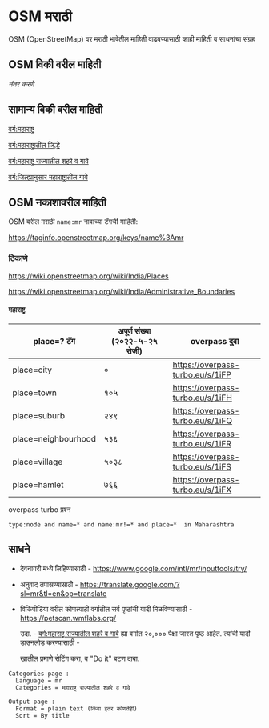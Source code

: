 # OSM मराठी

OSM (OpenStreetMap) वर मराठी भाषेतील माहिती वाढवण्यासाठी काही माहिती व साधनांचा संग्रह

## OSM विकी वरील  माहिती

*नंतर करणे*

## सामान्य विकी वरील माहिती

[वर्ग:महाराष्ट्र](https://mr.wikipedia.org/wiki/%E0%A4%B5%E0%A4%B0%E0%A5%8D%E0%A4%97:%E0%A4%AE%E0%A4%B9%E0%A4%BE%E0%A4%B0%E0%A4%BE%E0%A4%B7%E0%A5%8D%E0%A4%9F%E0%A5%8D%E0%A4%B0)

[वर्ग:महाराष्ट्रातील जिल्हे](https://mr.wikipedia.org/wiki/%E0%A4%B5%E0%A4%B0%E0%A5%8D%E0%A4%97:%E0%A4%AE%E0%A4%B9%E0%A4%BE%E0%A4%B0%E0%A4%BE%E0%A4%B7%E0%A5%8D%E0%A4%9F%E0%A5%8D%E0%A4%B0%E0%A4%BE%E0%A4%A4%E0%A5%80%E0%A4%B2_%E0%A4%9C%E0%A4%BF%E0%A4%B2%E0%A5%8D%E0%A4%B9%E0%A5%87)


[वर्ग:महाराष्ट्र राज्यातील शहरे व गावे](https://mr.wikipedia.org/wiki/%E0%A4%B5%E0%A4%B0%E0%A5%8D%E0%A4%97:%E0%A4%AE%E0%A4%B9%E0%A4%BE%E0%A4%B0%E0%A4%BE%E0%A4%B7%E0%A5%8D%E0%A4%9F%E0%A5%8D%E0%A4%B0_%E0%A4%B0%E0%A4%BE%E0%A4%9C%E0%A5%8D%E0%A4%AF%E0%A4%BE%E0%A4%A4%E0%A5%80%E0%A4%B2_%E0%A4%B6%E0%A4%B9%E0%A4%B0%E0%A5%87_%E0%A4%B5_%E0%A4%97%E0%A4%BE%E0%A4%B5%E0%A5%87)

[वर्ग:जिल्ह्यानुसार महाराष्ट्रातील गावे](https://mr.wikipedia.org/wiki/%E0%A4%B5%E0%A4%B0%E0%A5%8D%E0%A4%97:%E0%A4%9C%E0%A4%BF%E0%A4%B2%E0%A5%8D%E0%A4%B9%E0%A5%8D%E0%A4%AF%E0%A4%BE%E0%A4%A8%E0%A5%81%E0%A4%B8%E0%A4%BE%E0%A4%B0_%E0%A4%AE%E0%A4%B9%E0%A4%BE%E0%A4%B0%E0%A4%BE%E0%A4%B7%E0%A5%8D%E0%A4%9F%E0%A5%8D%E0%A4%B0%E0%A4%BE%E0%A4%A4%E0%A5%80%E0%A4%B2_%E0%A4%97%E0%A4%BE%E0%A4%B5%E0%A5%87)


## OSM नकाशावरील माहिती

OSM वरील मराठी `name:mr` नावाच्या टॅगची माहिती:

https://taginfo.openstreetmap.org/keys/name%3Amr

### ठिकाणे

https://wiki.openstreetmap.org/wiki/India/Places

https://wiki.openstreetmap.org/wiki/India/Administrative_Boundaries

#### महाराष्ट्र

| place=? टॅग | अपूर्ण संख्या (२०२२-५-२५ रोजी) | overpass दुवा
| --- | --- | --- |
| place=city | ० | https://overpass-turbo.eu/s/1iFP
| place=town | १०५ | https://overpass-turbo.eu/s/1iFH
| place=suburb | २४९ | https://overpass-turbo.eu/s/1iFQ
| place=neighbourhood | ५३६ | https://overpass-turbo.eu/s/1iFR
| place=village | ५०३८ | https://overpass-turbo.eu/s/1iFS
| place=hamlet | ७६६ | https://overpass-turbo.eu/s/1iFX

overpass turbo प्रश्न

`type:node and name=* and name:mr!=* and place=*  in Maharashtra`

## साधने

- देवनागरी मध्ये लिहिण्यासाठी -
https://www.google.com/intl/mr/inputtools/try/

- अनुवाद तपासण्यासाठी -
https://translate.google.com/?sl=mr&tl=en&op=translate

- विकिपीडिया वरील कोणत्याही वर्गातील सर्व पृष्ठांची यादी मिळविण्यासाठी -
https://petscan.wmflabs.org/

  उदा. - [वर्ग:महाराष्ट्र राज्यातील शहरे व गावे](https://mr.wikipedia.org/wiki/%E0%A4%B5%E0%A4%B0%E0%A5%8D%E0%A4%97:%E0%A4%AE%E0%A4%B9%E0%A4%BE%E0%A4%B0%E0%A4%BE%E0%A4%B7%E0%A5%8D%E0%A4%9F%E0%A5%8D%E0%A4%B0_%E0%A4%B0%E0%A4%BE%E0%A4%9C%E0%A5%8D%E0%A4%AF%E0%A4%BE%E0%A4%A4%E0%A5%80%E0%A4%B2_%E0%A4%B6%E0%A4%B9%E0%A4%B0%E0%A5%87_%E0%A4%B5_%E0%A4%97%E0%A4%BE%E0%A4%B5%E0%A5%87) ह्या वर्गात २०,००० पेक्षा जास्त पृष्ठ आहेत. त्यांची यादी डाउनलोड करण्यासाठी -

  खालील प्रमाणे सेटिंग करा, व "Do it" बटण दाबा. 

```
Categories page :
  Language = mr
  Categories = महाराष्ट्र राज्यातील शहरे व गावे

Output page :
  Format = plain text (किंवा इतर कोणतेही)
  Sort = By title
```
